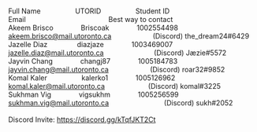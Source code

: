 <br>Full Name     UTORID     Student ID           Email            Best way to contact </br>
Akeem Brisco    Briscoak    1002554498    akeem.brisco@mail.utoronto.ca      (Discord) the_dream24#6429<br>
Jazelle Diaz     diazjaze    1003469007    jazelle.diaz@mail.utoronto.ca        (Discord) Jæzie#5572<br>
Jayvin Chang    changj87    1005184783    jayvin.chang@mail.utoronto.ca      (Discord) roar32#9852<br>
Komal Kaler     kalerko1    1005126962    komal.kaler@mail.utoronto.ca       (Discord) komal#3225<br>
Sukhman Vig    vigsukhm    1005256599    sukhman.vig@mail.utoronto.ca        (Discord) sukh#2052
<br></br>
Discord Invite: https://discord.gg/kTqfJKT2Ct
